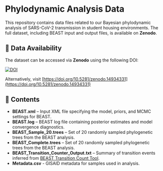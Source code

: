 # Phylodynamic Analysis Data  

This repository contains data files related to our Bayesian phylodynamic analysis of SARS-CoV-2 transmission in student housing environments. The full dataset, including BEAST input and output files, is available on **Zenodo**.  

## 📂 Data Availability  

The dataset can be accessed via **Zenodo** using the following DOI:  

[![DOI](https://zenodo.org/badge/939649881.svg)](https://doi.org/10.5281/zenodo.14934331)


Alternatively, visit [https://doi.org/10.5281/zenodo.14934331](https://doi.org/10.5281/zenodo.14934331)  

## 📜 Contents  

- **BEAST.xml** – Input XML file specifying the model, priors, and MCMC settings for BEAST.
- **BEAST.log** – BEAST log file containing posterior estimates and model convergence diagnostics.
- **BEAST_Sample_20.trees** – Set of 20 randomly sampled phylogenetic trees from the BEAST analysis. 
- **BEAST_Complete.trees** – Set of 20 randomly sampled phylogenetic trees from the BEAST analysis.
- **BEAST_Transition_Counter_Output.txt** – Summary of transition events inferred from [BEAST Transition Count Tool](https://www.beast2.org/2021/01/20/counting-state-transitions.html).
- **Metadata.csv** - GISAID metadata for samples used in analysis.

